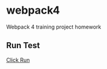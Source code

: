 # webpack4
Webpack 4 training project homework

## Run Test
[Click Run](https://monksedo.github.io/webpack4/)
